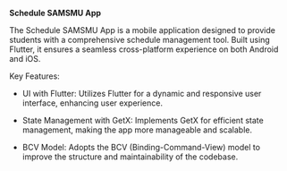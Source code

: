 **Schedule SAMSMU App**

The Schedule SAMSMU App is a mobile application designed to provide students with a comprehensive schedule management tool. Built using Flutter, it ensures a seamless cross-platform experience on both Android and iOS.

Key Features:

  - UI with Flutter: 
  Utilizes Flutter for a dynamic and responsive user interface, enhancing user experience.

  - State Management with GetX: 
  Implements GetX for efficient state management, making the app more manageable and scalable.

  - BCV Model: 
  Adopts the BCV (Binding-Command-View) model to improve the structure and maintainability of the codebase.
